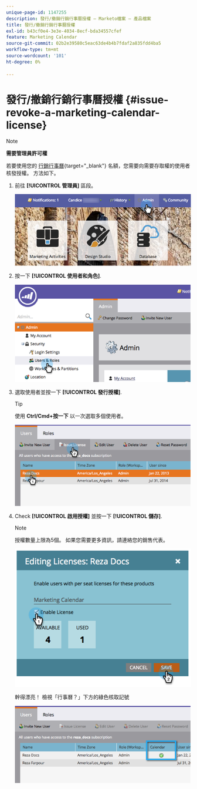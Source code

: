 ```yaml
---
unique-page-id: 1147255
description: 發行/撤銷行銷行事曆授權 — Marketo檔案 — 產品檔案
title: 發行/撤銷行銷行事曆授權
exl-id: b43cf0e4-3e3e-4034-8ecf-bda34557cfef
feature: Marketing Calendar
source-git-commit: 02b2e39580c5eac63de4b4b7fdaf2a835fdd4ba5
workflow-type: tm+mt
source-wordcount: '101'
ht-degree: 0%

---
```


# 發行/撤銷行銷行事曆授權 {#issue-revoke-a-marketing-calendar-license}

>[!NOTE]
>
>**需要管理員許可權**

若要使用您的 [行銷行事曆](/help/marketo/product-docs/core-marketo-concepts/marketing-calendar/understanding-the-calendar/navigating-the-marketing-calendar.md){target="_blank"} 名額，您需要向需要存取權的使用者核發授權。 方法如下。

1. 前往 **[!UICONTROL 管理員]** 區段。

   ![](assets/adminhand.png)

1. 按一下 **[!UICONTROL 使用者和角色]**.

   ![](assets/2.png)

1. 選取使用者並按一下 **[!UICONTROL 發行授權]**.

   >[!TIP]
   >
   >使用 **Ctrl/Cmd+按一下** 以一次選取多個使用者。

   ![](assets/3.png)

1. Check **[!UICONTROL 啟用授權]** 並按一下 **[!UICONTROL 儲存]**.

   >[!NOTE]
   >
   >授權數量上限為5個。 如果您需要更多資訊，請連絡您的銷售代表。

   ![](assets/4.png)

   幹得漂亮！ 檢視「行事曆？」下方的綠色核取記號

   ![](assets/5.png)

